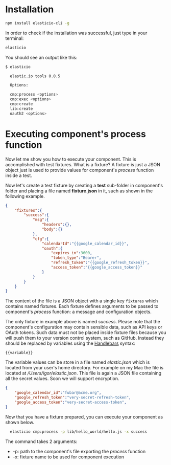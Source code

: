 # Installation

````bash
npm install elasticio-cli -g
````

In order to check if the installation was successful, just type in your terminal:

````bash
elasticio
````
You should see an output like this:

````bash
$ elasticio

  elastic.io tools 0.0.5

  Options:

  cmp:process <options>
  cmp:exec <options>
  cmp:create
  lib:create
  oauth2 <options>
````

# Executing component's process function

Now let me show you how to execute your component. This is accomplished with test fixtures. What is a fixture? A fixture is just a JSON object just is used to provide values for component's _process_ function inside a test.

Now let's create a test fixture by creating a **test** sub-folder in component's folder and placing a file named **fixture.json** in it, such as shown in the following example. 

````json
{
    "fixtures":{
        "success":{
            "msg":{
                "headers":{},
                "body":{}
            },
            "cfg":{
                "calendarId":"{{google_calendar_id}}",
                "oauth":{
                    "expires_in":3600,
                    "token_type":"Bearer",
                    "refresh_token":"{{google_refresh_token}}",
                    "access_token":"{{google_access_token}}"
                }
            }
        }
    }
}
````

The content of the file is a JSON object with a single key ``fixtures`` which contains named fixtures. Each fixture defines arguments to be passed to component's _process_ function: a message and configuration objects. 

The only fixture in example above is named _success_. Please note that the  component's configuration may contain sensible data, such as API keys or OAuth tokens. Such data must not be placed inside fixture files because you will push them to your version control system, such as GitHub. Instead they should be replaced by variables using the [Handlebars](http://handlebarsjs.com/) syntax:

````
{{variable}}
````

The variable values can be store in a file named _elastic.json_ which is located from your user's home directory. For example on my Mac the file is located at _/Users/igor/elastic.json_. This file is again a JSON file containing all the secret values. Soon we will support encryption.

````json
{
    "google_calendar_id":"fubar@acme.org",
    "google_refresh_token":"very-secret-refresh-token",
    "google_access_token":"very-secret-access-token",
}
````

Now that you have a fixture prepared, you can execute your component as shown below.

````bash
  elasticio cmp:process -p lib/hello_world/hello.js -x success
````

The command takes 2 arguments:
* -p: path to the component's file exporting the _process_ function
* -x: fixture name to be used for component execution
